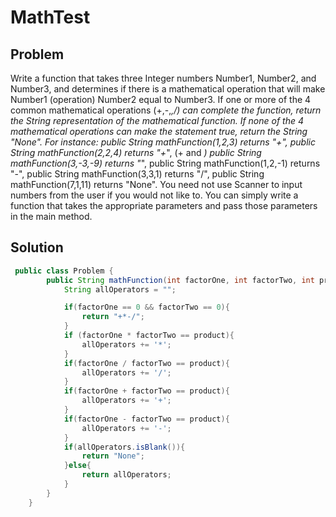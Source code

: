 # MathTest

## Problem

Write a function that takes three Integer numbers Number1, Number2, and Number3, and
determines if there is a mathematical operation that will make Number1 (operation) Number2
equal to Number3. If one or more of the 4 common mathematical operations (+,-,*,/) can
complete the function, return the String representation of the mathematical function. If none of
the 4 mathematical operations can make the statement true, return the String "None".
For instance:
public String mathFunction(1,2,3) returns "+",
public String mathFunction(2,2,4) returns "+*", (+ and *)
public String mathFunction(3,-3,-9) returns "*",
public String mathFunction(1,2,-1) returns "-",
public String mathFunction(3,3,1) returns "/",
public String mathFunction(7,1,11) returns "None".
You need not use Scanner to input numbers from the user if you would not like to. You can
simply write a function that takes the appropriate parameters and pass those parameters in the
main method.

## Solution 

```java
 public class Problem {
        public String mathFunction(int factorOne, int factorTwo, int product){
            String allOperators = "";

            if(factorOne == 0 && factorTwo == 0){
                return "+*-/";
            }
            if (factorOne * factorTwo == product){
                allOperators += '*';
            }
            if(factorOne / factorTwo == product){
                allOperators += '/';
            }
            if(factorOne + factorTwo == product){
                allOperators += '+';
            }
            if(factorOne - factorTwo == product){
                allOperators += '-';
            }
            if(allOperators.isBlank()){
                return "None";
            }else{
                return allOperators;
            }
        }
    }
```
